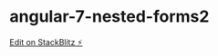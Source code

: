 # angular-7-nested-forms2

[Edit on StackBlitz ⚡️](https://stackblitz.com/edit/angular-7-nested-forms2)